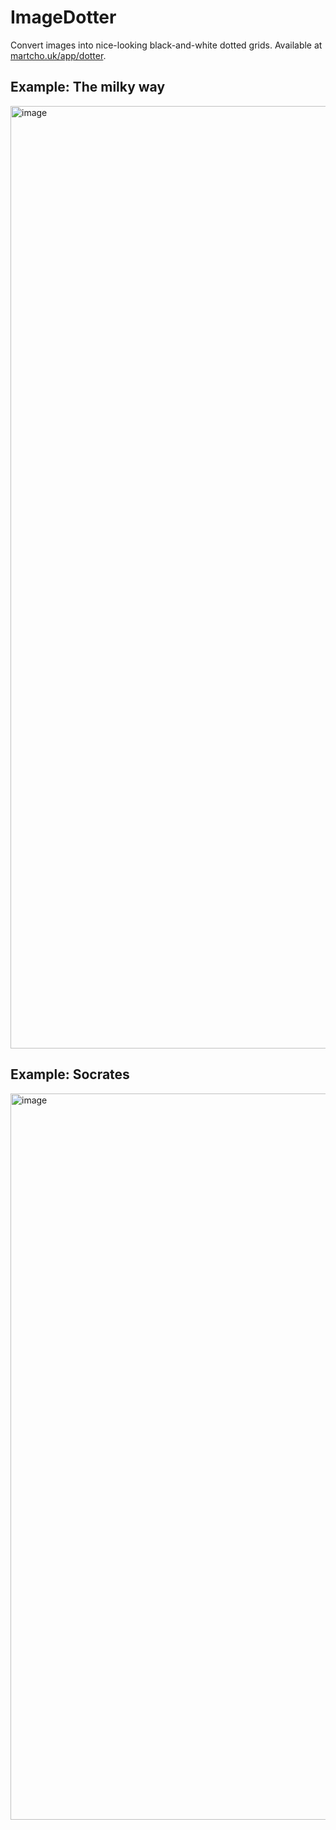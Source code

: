 # ImageDotter

 Convert images into nice-looking black-and-white dotted grids. Available at [martcho.uk/app/dotter](https://martcho.uk/app/dotter).

 ## Example: The milky way

 <img width="1508" alt="image" src="https://github.com/user-attachments/assets/1bcab206-b00e-4e94-b59c-5a3be941b6e4" />

## Example: Socrates

<img width="1162" alt="image" src="https://github.com/user-attachments/assets/59ad644f-2644-42c3-9231-5082f7a08989" />
